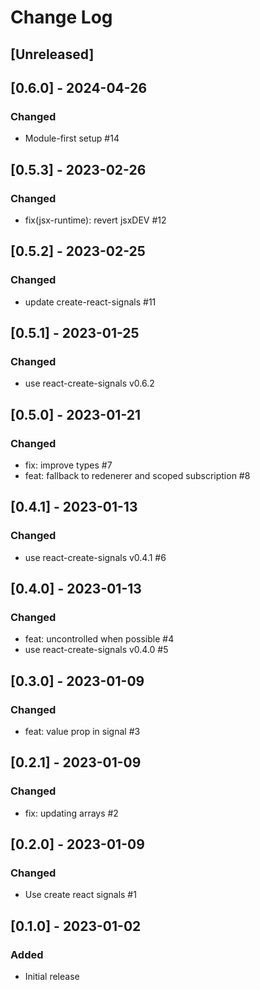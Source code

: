 # Change Log

## [Unreleased]

## [0.6.0] - 2024-04-26

### Changed

- Module-first setup #14

## [0.5.3] - 2023-02-26

### Changed

- fix(jsx-runtime): revert jsxDEV #12

## [0.5.2] - 2023-02-25

### Changed

- update create-react-signals #11

## [0.5.1] - 2023-01-25

### Changed

- use react-create-signals v0.6.2

## [0.5.0] - 2023-01-21

### Changed

- fix: improve types #7
- feat: fallback to redenerer and scoped subscription #8

## [0.4.1] - 2023-01-13

### Changed

- use react-create-signals v0.4.1 #6

## [0.4.0] - 2023-01-13

### Changed

- feat: uncontrolled when possible #4
- use react-create-signals v0.4.0 #5

## [0.3.0] - 2023-01-09

### Changed

- feat: value prop in signal #3

## [0.2.1] - 2023-01-09

### Changed

- fix: updating arrays #2

## [0.2.0] - 2023-01-09

### Changed

- Use create react signals #1

## [0.1.0] - 2023-01-02

### Added

- Initial release
